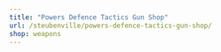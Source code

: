 ```yaml
---
title: "Powers Defence Tactics Gun Shop"
url: /steubenville/powers-defence-tactics-gun-shop/
shop: weapons
---
```

